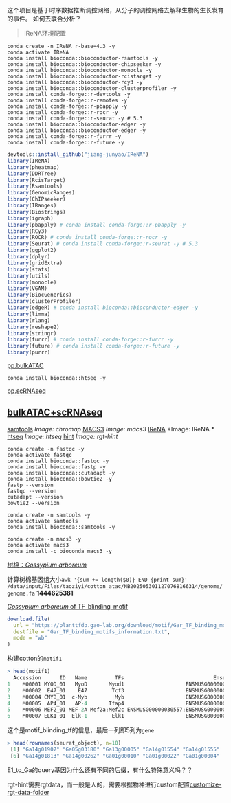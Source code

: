 这个项目是基于时序数据推断调控网络，从分子的调控网络去解释生物的生长发育的事件。
如何去联合分析？

> IReNA环境配置
```shell
conda create -n IReNA r-base=4.3 -y
conda activate IReNA
conda install bioconda::bioconductor-rsamtools -y
conda install bioconda::bioconductor-chipseeker -y
conda install bioconda::bioconductor-monocle -y
conda install bioconda::bioconductor-rcistarget -y
conda install bioconda::bioconductor-rcy3 -y
conda install bioconda::bioconductor-clusterprofiler -y
conda install conda-forge::r-devtools -y
conda install conda-forge::r-remotes -y
conda install conda-forge::r-pbapply -y
conda install conda-forge::r-rocr -y
conda install conda-forge::r-seurat -y # 5.3
conda install bioconda::bioconductor-edger -y
conda install bioconda::bioconductor-edger -y
conda install conda-forge::r-furrr -y
conda install conda-forge::r-future -y
```

```R
devtools::install_github("jiang-junyao/IReNA")
library(IReNA)
library(pheatmap)
library(DDRTree)
library(RcisTarget)
library(Rsamtools)
library(GenomicRanges)
library(ChIPseeker)
library(IRanges)
library(Biostrings)
library(igraph)
library(pbapply) # conda install conda-forge::r-pbapply -y
library(RCy3)
library(ROCR) # conda install conda-forge::r-rocr -y
library(Seurat) # conda install conda-forge::r-seurat -y # 5.3
library(ggplot2)
library(dplyr)
library(gridExtra)
library(stats)
library(utils)
library(monocle)
library(VGAM)
library(BiocGenerics)
library(clusterProfiler)
library(edgeR) # conda install bioconda::bioconductor-edger -y
library(limma)
library(rlang)
library(reshape2)
library(stringr)
library(furrr) # conda install conda-forge::r-furrr -y
library(future) # conda install conda-forge::r-future -y
library(purrr)
```

[pp.bulkATAC](https://jiang-junyao.github.io/IReNA/ATAC-seq-preprocessing)
```shell
conda install bioconda::htseq -y
```
[pp.scRNAseq](https://jiang-junyao.github.io/IReNA/scRNA-seq-preprocessing)

## [bulkATAC+scRNAseq](https://jiang-junyao.github.io/IReNA/scATAC+scRNA)
[samtools]() *Image: chromap*
[MACS3](https://macs3-project.github.io/MACS/index.html) *Image: macs3*
[IReNA]() *Image: IReNA *
[htseq](https://github.com/htseq/htseq) *Image: htseq*
[hint](https://reg-gen.readthedocs.io/en/latest/hint/introduction.html) *Image: rgt-hint*


```shell
conda create -n fastqc -y
conda activate fastqc
conda install bioconda::fastqc -y
conda install bioconda::fastp -y
conda install bioconda::cutadapt -y
conda install bioconda::bowtie2 -y
fastp --version
fastqc --version
cutadapt --version
bowtie2 --version

conda create -n samtools -y
conda activate samtools
conda install bioconda::samtools -y

conda create -n macs3 -y
conda activate macs3
conda install -c bioconda macs3 -y
```

[树棉：*Gossypium arboreum*](https://baike.baidu.com/item/%E6%A0%91%E6%A3%89/1706952?fromModule=search-result_lemma)

计算树棉基因组大小`awk '{sum += length($0)} END {print sum}' /data/input/Files/taoziyi/cotton_atac/NB2025053011270768166314/genome/genome.fa` **1444625381**

[*Gossypium arboreum* of TF_blinding_motif](https://planttfdb.gao-lab.org/download/motif/Gar_TF_binding_motifs_information.txt)
```R
download.file(
  url = "https://planttfdb.gao-lab.org/download/motif/Gar_TF_binding_motifs_information.txt",
  destfile = "Gar_TF_binding_motifs_information.txt",
  mode = "wb"
)
```

构建cotton的`motif1`
```R
> head(motif1)
  Accession      ID   Name         TFs                             EnsemblID
1    M00001 MYOD_01   MyoD       Myod1                    ENSMUSG00000009471
2    M00002  E47_01    E47        Tcf3                    ENSMUSG00000020167
3    M00004 CMYB_01  c-Myb         Myb                    ENSMUSG00000019982
4    M00005  AP4_01   AP-4       Tfap4                    ENSMUSG00000005718
5    M00006 MEF2_01 MEF-2A Mef2a;Mef2c ENSMUSG00000030557;ENSMUSG00000005583
6    M00007 ELK1_01  Elk-1        Elk1                    ENSMUSG00000009406
```
这个是motif_blinding_tf的信息，最后一列即5列为`gene`
```R
> head(rownames(seurat_object), n=10)
 [1] "Ga14g01907" "Ga05g03180" "Ga13g00005" "Ga14g01554" "Ga14g01555"
 [6] "Ga14g01813" "Ga14g00262" "Ga01g00010" "Ga01g00022" "Ga01g00004"
 ```

 E1_to_Ga的query基因为什么还有不同的后缀，有什么特殊意义吗？？

 rgt-hint需要rgtdata，而一般是人的，需要根据物种进行custom配置[customize-rgt-data-folder](https://reg-gen.readthedocs.io/en/latest/rgt/setup_data.html#customize-rgt-data-folder)